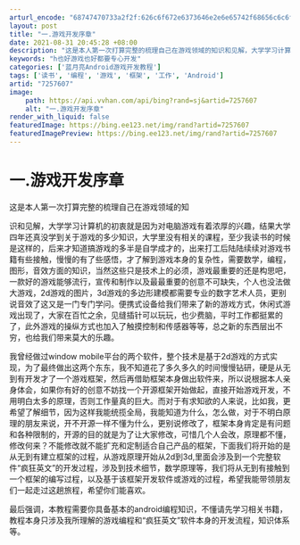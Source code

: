 ```yaml
---
arturl_encode: "68747470733a2f2f:626c6f672e6373646e2e6e65742f68656c6c6f6a616b65636e:342f61727469636c652f64657461696c732f37323537363037"
layout: post
title: "一.游戏开发序章"
date: 2021-08-31 20:45:28 +08:00
description: "这是本人第一次打算完整的梳理自己在游戏领域的知识和见解，大学学习计算机的初衷就是因为对电脑游戏有着浓"
keywords: "h也好游戏也好都要专心开发"
categories: ['蓝月亮Android游戏开发教程']
tags: ['读书', '编程', '游戏', '框架', '工作', 'Android']
artid: "7257607"
image:
    path: https://api.vvhan.com/api/bing?rand=sj&artid=7257607
    alt: "一.游戏开发序章"
render_with_liquid: false
featuredImage: https://bing.ee123.net/img/rand?artid=7257607
featuredImagePreview: https://bing.ee123.net/img/rand?artid=7257607
---
```


# 一.游戏开发序章

这是本人第一次打算完整的梳理自己在游戏领域的知

识和见解，大学学习计算机的初衷就是因为对电脑游戏有着浓厚的兴趣，结果大学四年还真没学到关于游戏的多少知识，大学里没有相关的课程，至少我读书的时候是这样的，后来才知道搞游戏的多半是自学成才的，出来打工后陆陆续续对游戏书籍有些接触，慢慢的有了些感悟，才了解到游戏本身的复杂性，需要数学，编程，图形，音效方面的知识，当然这些只是技术上的必须，游戏最重要的还是构思吧，一款好的游戏能够流行，宣传和制作以及最最重要的创意不可缺失，个人也没法做大游戏，2d游戏的图片，3d游戏的多边形建模都需要专业的数字艺术人员，更别说音效了这又是一门专门学问。便携式设备给我们带来了新的游戏方式，休闲式游戏出现了，大家在百忙之余，见缝插针可以玩玩，也少费脑，平时工作都挺累的了，此外游戏的操纵方式也加入了触摸控制和传感器等等，总之新的东西层出不穷，也给我们带来莫大的乐趣。

我曾经做过window mobile平台的两个软件，整个技术是基于2d游戏的方式实现，为了最终做出这两个东东，我不知道花了多久多久的时间慢慢钻研，硬是从无到有开发才了一个游戏框架，然后再借助框架本身做出软件来，所以说根据本人亲身体会，如果你有好的创意不妨找一个开源框架开始做起，直接开始游戏开发，不用明白太多的原理，否则工作量真的巨大。而对于有求知欲的人来说，比如我，更希望了解细节，因为这样我能统揽全局，我能知道为什么，怎么做，对于不明白原理的朋友来说，开不开源一样不懂为什么，更别说修改了，框架本身肯定是有问题和各种限制的，开源的目的就是为了让大家修改，可惜几个人会改，原理都不懂，修改何来？不能修改就不能扩充和定制适合自己产品的框架，下面我们将开始的是从无到有建立框架的过程，从游戏原理开始从2d到3d,里面会涉及到一个完整软件“疯狂英文”的开发过程，涉及到技术细节，数学原理等，我们将从无到有接触到一个框架的编写过程，以及基于该框架开发软件或游戏的过程，希望我能带领朋友们一起走过这趟旅程，希望你们能喜欢。

最后强调，本教程需要你具备基本的android编程知识，不懂请先学习相关书籍，教程本身只涉及我所理解的游戏编程和“疯狂英文”软件本身的开发流程，知识体系等。